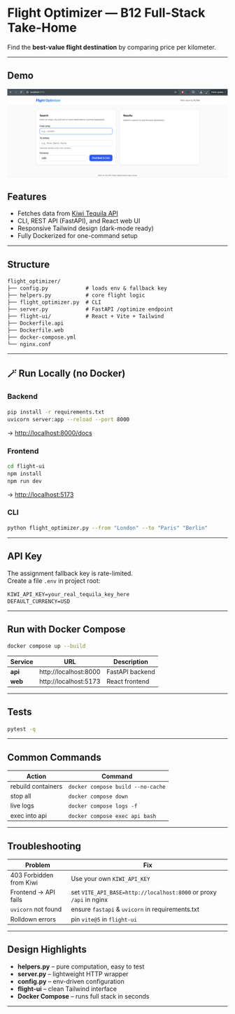 #  Flight Optimizer — B12 Full-Stack Take-Home

Find the **best-value flight destination** by comparing price per kilometer.

---
##  Demo
![alt text](image.png)


##  Features
- Fetches data from [Kiwi Tequila API](https://tequila.kiwi.com/portal/docs/tequila_api)
- CLI, REST API (FastAPI), and React web UI
- Responsive Tailwind design (dark-mode ready)
- Fully Dockerized for one-command setup

---

##  Structure
```
flight_optimizer/
├── config.py            # loads env & fallback key
├── helpers.py           # core flight logic
├── flight_optimizer.py  # CLI
├── server.py            # FastAPI /optimize endpoint
├── flight-ui/           # React + Vite + Tailwind
├── Dockerfile.api
├── Dockerfile.web
├── docker-compose.yml
└── nginx.conf
```

---

## 🪄 Run Locally (no Docker)

### Backend
```bash
pip install -r requirements.txt
uvicorn server:app --reload --port 8000
```
→ [http://localhost:8000/docs](http://localhost:8000/docs)

### Frontend
```bash
cd flight-ui
npm install
npm run dev
```
→ [http://localhost:5173](http://localhost:5173)

### CLI
```bash
python flight_optimizer.py --from "London" --to "Paris" "Berlin"
```

---

##  API Key
The assignment fallback key is rate-limited.  
Create a file `.env` in project root:
```
KIWI_API_KEY=your_real_tequila_key_here
DEFAULT_CURRENCY=USD
```

---

##  Run with Docker Compose
```bash
docker compose up --build
```

| Service | URL | Description |
|----------|-----|-------------|
| **api** | http://localhost:8000 | FastAPI backend |
| **web** | http://localhost:5173 | React frontend |

---

## Tests
```bash
pytest -q
```

---

##  Common Commands
| Action | Command |
|--------|----------|
| rebuild containers | `docker compose build --no-cache` |
| stop all | `docker compose down` |
| live logs | `docker compose logs -f` |
| exec into api | `docker compose exec api bash` |

---

##  Troubleshooting
| Problem | Fix |
|----------|-----|
| 403 Forbidden from Kiwi | Use your own `KIWI_API_KEY` |
| Frontend → API fails | set `VITE_API_BASE=http://localhost:8000` or proxy `/api` in nginx |
| `uvicorn` not found | ensure `fastapi` & `uvicorn` in requirements.txt |
| Rolldown errors | pin `vite@5` in `flight-ui` |

---

##  Design Highlights
- **helpers.py** – pure computation, easy to test  
- **server.py** – lightweight HTTP wrapper  
- **config.py** – env-driven configuration  
- **flight-ui** – clean Tailwind interface  
- **Docker Compose** – runs full stack in seconds  

---

